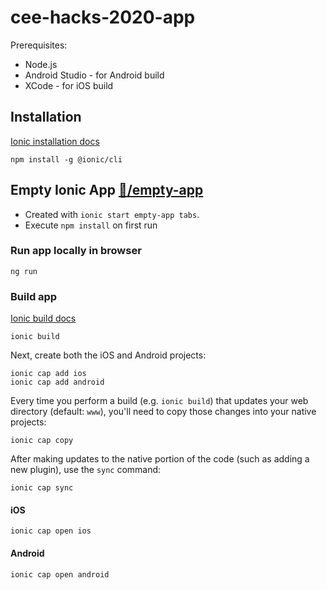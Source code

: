 # cee-hacks-2020-app

Prerequisites:

* Node.js
* Android Studio - for Android build
* XCode - for iOS build

## Installation
[Ionic installation docs](https://ionicframework.com/docs/intro/cli)

```
npm install -g @ionic/cli
```


## Empty Ionic App [📂/empty-app](https://github.com/mild-blue/cee-hacks-2020-app/empty-app)

* Created with `ionic start empty-app tabs`. 
* Execute `npm install` on first run

### Run app locally in browser
```
ng run
```

### Build app
[Ionic build docs](https://ionicframework.com/docs/angular/your-first-app/6-deploying-mobile)

```
ionic build
```

Next, create both the iOS and Android projects:
```
ionic cap add ios
ionic cap add android
```
Every time you perform a build (e.g. `ionic build`) that updates your web directory (default: `www`), you'll need to copy those changes into your native projects:
```
ionic cap copy
```
After making updates to the native portion of the code (such as adding a new plugin), use the `sync` command:
```
ionic cap sync
```

#### iOS
```
ionic cap open ios
```

#### Android
```
ionic cap open android
```